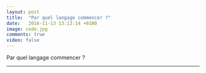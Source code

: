 ```yaml
---
layout: post
title:  "Par quel langage commencer ?"
date:   2016-11-13 13:13:14 +0100
image: code.jpg
comments: true
video: false
---
```


Par quel langage commencer ?

* * *
